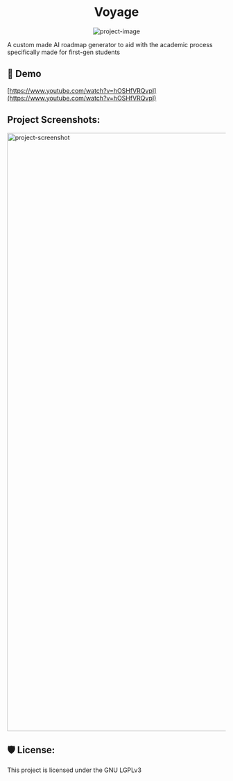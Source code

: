 <h1 align="center" id="title">Voyage</h1>

<p align="center"><img src="https://socialify.git.ci/Sraghav63/voyage/image?language=1&amp;owner=1&amp;name=1&amp;stargazers=1&amp;theme=Light" alt="project-image"></p>

<p id="description">A custom made AI roadmap generator to aid with the academic process specifically made for first-gen students</p>

<h2>🚀 Demo</h2>

[https://www.youtube.com/watch?v=hOSHfVRQvpI](https://www.youtube.com/watch?v=hOSHfVRQvpI)

<h2>Project Screenshots:</h2>

<img src="https://cdn.discordapp.com/attachments/763297480942944276/1269119873657606278/c5xEfXn.png?ex=66aee77c&amp;is=66ad95fc&amp;hm=0b3be6d828ff32481f88c8006932e53f4453eab29c68628ecc3163949992730d&amp;" alt="project-screenshot" width="2442" height="1380/">

<h2>🛡️ License:</h2>

This project is licensed under the GNU LGPLv3
